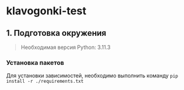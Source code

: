# klavogonki-test

## 1. Подготовка окружения
> Необходимая версия Python: 3.11.3

### Установка пакетов
Для установки зависимостей, необходимо выполнить команду `pip install -r ./requirements.txt`